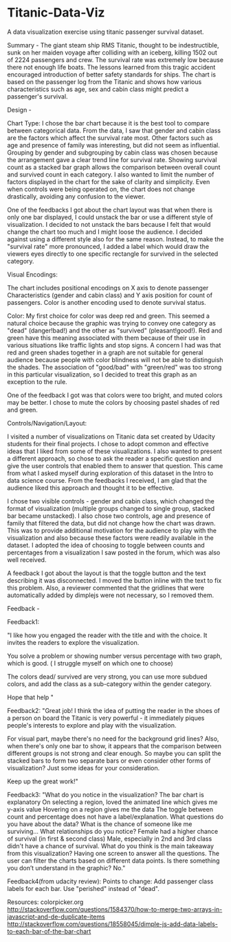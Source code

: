 # Titanic-Data-Viz
A data visualization exercise using titanic passenger survival dataset.

Summary -
The giant steam ship RMS Titanic, thought to be indestructible,
sunk on her maiden voyage after colliding with an iceberg,
killing 1502 out of 2224 passengers and crew. The survival rate was
extremely low because there not enough life boats. The lessons learned
from this tragic accident encouraged introduction of better safety
standards for ships. The chart is based on the passenger log
from the Titanic and shows how various characteristics such as age,
sex and cabin class might predict a passenger's survival.

Design -

Chart Type:
I chose the bar chart because it is the best tool to compare between
categorical data. From the data, I saw that gender and cabin class are the factors
which affect the survival rate most. Other factors such as age and presence of
family was interesting, but did not seem as influential. Grouping by gender and subgrouping by cabin
class was chosen because the arrangement gave a clear trend line for survival rate.
Showing survival count as a stacked bar graph allows the comparison between overall
count and survived count in each category. I also wanted to limit the number of
factors displayed in the chart for the sake of clarity and simplicity. Even when controls were
being operated on, the chart does not change drastically, avoiding any confusion to the
viewer.

One of the feedbacks I got about the chart layout was that when there is only one
bar displayed, I could unstack the bar or use a different style of visualization.
I decided to not unstack the bars because I felt that would change the chart too much
and I might loose the audience. I decided against using a different style also for
the same reason. Instead, to make the "survival rate" more pronounced, I
added a label which would draw the viewers eyes directly to one specific rectangle
 for survived in the selected category.

Visual Encodings:

The chart includes positional encodings on X axis to denote passenger Characteristics
(gender and cabin class) and Y axis position for count of passengers. Color is
another encoding used to denote survival status.

Color:
My first choice for color was deep red and green. This seemed a natural choice because
the graphic was trying to convey one category as "dead" (danger!bad!) and the other
as "survived" (pleasant!good!). Red and green have this meaning associated with
them because of their use in various situations like traffic lights and stop signs.
A concern I had was that red and green shades together in a graph are not
suitable for general audience because people with color blindness will not be
able to distinguish the shades. The association of "good/bad" with "green/red"
was too strong in this particular visualization, so I decided to treat this graph
as an exception to the rule.

One of the feedback I got was that colors were too bright, and muted colors may be better.
I chose to mute the colors by choosing pastel shades of red and green.

Controls/Navigation/Layout:

I visited a number of visualizations on Titanic data set created by Udacity students
for their final projects. I chose to adopt common and effective ideas that I liked from some of these
visualizations. I also wanted to present a different approach, so chose to ask
the reader a specific question and give the user controls that enabled them
to answer that question. This came from what I asked myself during exploration
of this dataset in the Intro to data science course. From the feedbacks I received,
I am glad that the audience liked this approach and thought it to be effective.

I chose two visible controls - gender and cabin class, which changed the format
of visualization (multiple groups changed to single group, stacked bar became
unstacked). I also chose two controls, age and presence of family that
filtered the data, but did not change how the chart was drawn. This was to
provide additional motivation for the audience to play with the visualization
and also because these factors were readily available in the dataset. I adopted the idea
of choosing to toggle between counts and percentages from a visualization I
saw posted in the forum, which was also well received.

A feedback I got about the layout is that the toggle button and the text
describing it was disconnected. I moved the button inline with the text to fix this
problem. Also, a reviewer commented that the gridlines that were automatically
added by dimplejs were not necessary, so I removed them.

Feedback -

Feedback1:

"I like how you engaged the reader with the title and with the choice.
It invites the readers to explore the visualization.

You solve a problem or showing number versus percentage with two graph,
which is good. ( I struggle myself on which one to choose)

The colors dead/ survived are very strong, you can use more subdued colors,
and add the class as a sub-category within the gender category.

Hope that help
"

Feedback2:
"Great job! I think the idea of putting the reader in the shoes of a person
on board the Titanic is very powerful - it immediately piques people's
interests to explore and play with the visualization.

For visual part, maybe there's no need for the background grid lines?
Also, when there's only one bar to show, it appears that the comparison
between different groups is not strong and clear enough.
So maybe you can split the stacked bars to form two separate bars
or even consider other forms of visualization?
Just some ideas for your consideration.

Keep up the great work!"

Feedback3:
"What do you notice in the visualization?
  The bar chart is explanatory
  On selecting a region, loved the animated line which gives me y-axis value
  Hovering on a region gives me the data
  The toggle between count and percentage does not have a label/explanation.
What questions do you have about the data?
  What is the chance of someone like me surviving...
What relationships do you notice?
  Female had a higher chance of survival (in first & second class)
  Male, especially in 2nd and 3rd class didn't have a chance of survival.
What do you think is the main takeaway from this visualization?
  Having one screen to answer all the questions.
  The user can filter the charts based on different data points.
Is there something you don’t understand in the graphic?
  No."

Feedback4(from udacity review):
Points to change: Add passenger class labels for each bar. 
Use "perished" instead of "dead".


Resources:
colorpicker.org
http://stackoverflow.com/questions/1584370/how-to-merge-two-arrays-in-javascript-and-de-duplicate-items
http://stackoverflow.com/questions/18558045/dimple-js-add-data-labels-to-each-bar-of-the-bar-chart
